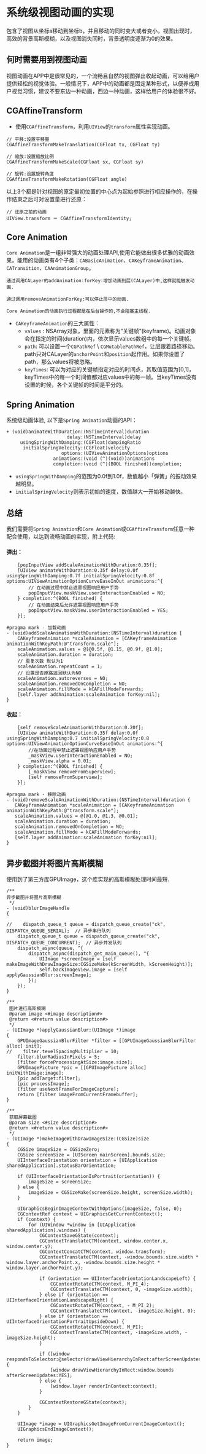 # 系统级视图动画的实现
包含了视图从坐标a移动到坐标b，并且移动的同时变大或者变小，视图出现时，高效的背景高斯模糊，以及视图消失同时，背景透明度逐渐为0的效果。
## 何时需要用到视图动画
视图动画在APP中是很常见的，一个流畅且自然的视图弹出收起动画，可以给用户提供轻松的视觉体验。一般情况下，APP中的动画都是固定某种形式，以便养成用户视觉习惯，建议不要东边一种动画，西边一种动画，这样给用户的体验很不好。
## CGAffineTransform
* 使用`CGAffineTransform`，利用`UIView`的`transform`属性实现动画。
```Objc
// 平移:设置平移量
CGAffineTransformMakeTranslation(CGFloat tx, CGFloat ty)
```
```Objc
// 缩放:设置缩放比例
CGAffineTransformMakeScale(CGFloat sx, CGFloat sy)
```
```Objc
// 旋转:设置旋转角度
CGAffineTransformMakeRotation(CGFloat angle)
```
以上3个都是针对视图的原定最初位置的中心点为起始参照进行相应操作的，在操作结束之后可对设置量进行还原：<br>
```Objc
// 还原之前的动画
UIView.transform ＝ CGAffineTransformIdentity;
```
## Core Animation
`Core Animation`是一组非常强大的动画处理API,使用它能做出很多优雅的动画效果。能用的动画类有4个子类：`CABasicAnimation`、`CAKeyframeAnimation`、`CATransition`、`CAAnimationGroup`。
```
通过调用CALayer的addAnimation:forKey:增加动画到层(CALayer)中,这样就能触发动画.
```
```
通过调用removeAnimationForKey:可以停止层中的动画.
```
```
Core Animation的动画执行过程都是在后台操作的,不会阻塞主线程.
```
* `CAKeyframeAnimation`的三大属性：
  * `values` : NSArray对象，里面的元素称为”关键帧”(keyframe)。动画对象会在指定的时间(duration)内，依次显示values数组中的每一个关键帧。
  * `path`: 可以设置一个`CGPathRef` \ `CGMutablePathRef`，让层跟着路径移动。path只对CALayer的`anchorPoint`和`position`起作用。如果你设置了path，那么values将被忽略。
  * `keyTimes`: 可以为对应的关键帧指定对应的时间点，其取值范围为[0,1]，keyTimes中的每一个时间值都对应values中的每一帧。当keyTimes没有设置的时候，各个关键帧的时间是平分的。

## Spring Animation
系统级动画体验, 以下是`Spring Animation`动画的API：
```Objc
+ (void)animateWithDuration:(NSTimeInterval)duration
                      delay:(NSTimeInterval)delay
     usingSpringWithDamping:(CGFloat)dampingRatio
      initialSpringVelocity:(CGFloat)velocity
                    options:(UIViewAnimationOptions)options
                 animations:(void (^)(void))animations
                 completion:(void (^)(BOOL finished))completion;
```
* `usingSpringWithDamping`的范围为0.0f到1.0f，数值越小「弹簧」的振动效果越明显。
* `initialSpringVelocity`则表示初始的速度，数值越大一开始移动越快。

## 总结
我们需要将`Spring Animation`和`Core Animation`或`CGAffineTransform`任意一种配合使用，以达到流畅动画的实现，附上代码:
#### 弹出：<br>
```Objc
    [popInputView addScaleAnimationWithDuration:0.35f];
    [UIView animateWithDuration:0.35f delay:0.0f usingSpringWithDamping:0.7f initialSpringVelocity:0.8f options:UIViewAnimationOptionCurveEaseInOut animations:^{
        // 在动画过程中禁止遮罩视图响应用户手势
        popInputView.maskView.userInteractionEnabled = NO;
    } completion:^(BOOL finished) {
        // 在动画结束后允许遮罩视图响应用户手势
        popInputView.maskView.userInteractionEnabled = YES;
    }];
```
```Objc
#pragma mark - 加载动画
- (void)addScaleAnimationWithDuration:(NSTimeInterval)duration {
    CAKeyframeAnimation *scaleAnimation = [CAKeyframeAnimation animationWithKeyPath:@"transform.scale"];
    scaleAnimation.values = @[@0.5f, @1.15, @0.9f, @1.0];
    scaleAnimation.duration = duration;
    // 重复次数 默认为1
    scaleAnimation.repeatCount = 1;
    // 设置是否原路返回默认为NO
    scaleAnimation.autoreverses = NO;
    scaleAnimation.removedOnCompletion = NO;
    scaleAnimation.fillMode = kCAFillModeForwards;
    [self.layer addAnimation:scaleAnimation forKey:nil];
}
```
#### 收起：<br>
```Objc
    [self removeScaleAnimationWithDuration:0.20f];
    [UIView animateWithDuration:0.35f delay:0.0f usingSpringWithDamping:0.7 initialSpringVelocity:0.8 options:UIViewAnimationOptionCurveEaseInOut animations:^{
        //在动画过程中禁止遮罩视图响应用户手势
        _maskView.userInteractionEnabled = NO;
        _maskView.alpha = 0.01;
    } completion:^(BOOL finished) {
        [_maskView removeFromSuperview];
        [self removeFromSuperview];
    }];
 ```
 ```Objc
 #pragma mark - 移除动画
 - (void)removeScaleAnimationWithDuration:(NSTimeInterval)duration {
    CAKeyframeAnimation *scaleAnimation = [CAKeyframeAnimation animationWithKeyPath:@"transform.scale"];
    scaleAnimation.values = @[@1.0, @1.3, @0.01];
    scaleAnimation.duration = duration;
    scaleAnimation.removedOnCompletion = NO;
    scaleAnimation.fillMode = kCAFillModeForwards;
    [self.layer addAnimation:scaleAnimation forKey:nil];
}
```
## 异步截图并将图片高斯模糊
使用到了第三方库GPUImage，这个库实现的高斯模糊处理时间最短.
```Objc
/**
异步截图并将图片高斯模糊
 */
- (void)blurImageHandle
{
   
//    dispatch_queue_t queue = dispatch_queue_create("ck", DISPATCH_QUEUE_SERIAL);  // 异步串行队列
    dispatch_queue_t queue = dispatch_queue_create("ck", DISPATCH_QUEUE_CONCURRENT);  // 异步并发队列
    dispatch_async(queue, ^{
        dispatch_async(dispatch_get_main_queue(), ^{
            UIImage *screenImage = [self makeImageWithDrawImageSize:CGSizeMake(kScreenWidth, kScreenHeight)];
            self.backImageView.image = [self applyGaussianBlur:screenImage];
        });
    });
}
```
```Objc
/**
 图片进行高斯模糊
 @param image <#image description#>
 @return <#return value description#>
 */
- (UIImage *)applyGaussianBlur:(UIImage *)image
{
    GPUImageGaussianBlurFilter *filter = [[GPUImageGaussianBlurFilter alloc] init];
//    filter.texelSpacingMultiplier = 10;
    filter.blurRadiusInPixels = 5;
    [filter forceProcessingAtSize:image.size];
    GPUImagePicture *pic = [[GPUImagePicture alloc] initWithImage:image];
    [pic addTarget:filter];
    [pic processImage];
    [filter useNextFrameForImageCapture];
    return [filter imageFromCurrentFramebuffer];
}
```
```Objc
/**
 获取屏幕截图
 @param size <#size description#>
 @return <#return value description#>
 */
- (UIImage *)makeImageWithDrawImageSize:(CGSize)size
{
    CGSize imageSize = CGSizeZero;
    CGSize screenSize = [UIScreen mainScreen].bounds.size;
    UIInterfaceOrientation orientation = [UIApplication sharedApplication].statusBarOrientation;
    
    if (UIInterfaceOrientationIsPortrait(orientation)) {
        imageSize = screenSize;
    } else {
        imageSize = CGSizeMake(screenSize.height, screenSize.width);
    }
    
    UIGraphicsBeginImageContextWithOptions(imageSize, false, 0);
    CGContextRef context = UIGraphicsGetCurrentContext();
    if (context) {
        for (UIWindow *window in [UIApplication sharedApplication].windows) {
            CGContextSaveGState(context);
            CGContextTranslateCTM(context, window.center.x, window.center.y);
            CGContextConcatCTM(context, window.transform);
            CGContextTranslateCTM(context, -window.bounds.size.width * window.layer.anchorPoint.x, -window.bounds.size.height * window.layer.anchorPoint.y);
            
            if (orientation == UIInterfaceOrientationLandscapeLeft) {
                CGContextRotateCTM(context, M_PI_4);
                CGContextTranslateCTM(context, 0, -imageSize.width);
            } else if (orientation == UIInterfaceOrientationLandscapeRight) {
                CGContextRotateCTM(context, - M_PI_2);
                CGContextTranslateCTM(context, -imageSize.height, 0);
            } else if (orientation == UIInterfaceOrientationPortraitUpsideDown) {
                CGContextRotateCTM(context, M_PI);
                CGContextTranslateCTM(context, -imageSize.width, -imageSize.height);
            }
            
            if ([window respondsToSelector:@selector(drawViewHierarchyInRect:afterScreenUpdates:)]) {
                [window drawViewHierarchyInRect:window.bounds afterScreenUpdates:YES];
            } else {
                [window.layer renderInContext:context];
            }
            
            CGContextRestoreGState(context);
        }
    }
    
    UIImage *image = UIGraphicsGetImageFromCurrentImageContext();
    UIGraphicsEndImageContext();
    
    return image;
}
```
